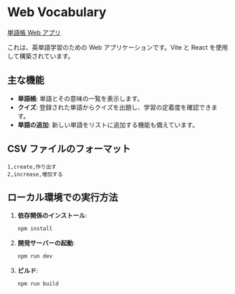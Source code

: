 # Web Vocabulary

[単語帳 Web アプリ](https://web-vocabulary.vercel.app/)

これは、英単語学習のための Web アプリケーションです。Vite と React を使用して構築されています。

## 主な機能

- **単語帳**: 単語とその意味の一覧を表示します。
- **クイズ**: 登録された単語からクイズを出題し、学習の定着度を確認できます。
- **単語の追加**: 新しい単語をリストに追加する機能も備えています。

## CSV ファイルのフォーマット

```csv
1,create,作り出す
2,increase,増加する
```

## ローカル環境での実行方法

1.  **依存関係のインストール**:

    ```bash
    npm install
    ```

2.  **開発サーバーの起動**:

    ```bash
    npm run dev
    ```

3.  **ビルド**:
    ```bash
    npm run build
    ```
